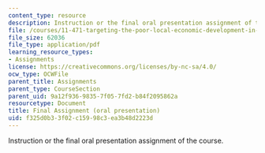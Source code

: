 ```yaml
---
content_type: resource
description: Instruction or the final oral presentation assignment of the course.
file: /courses/11-471-targeting-the-poor-local-economic-development-in-developing-countries-spring-2010/f325d0b33f02c15998c3ea3b48d2223d_MIT11_471S10_Presentation.pdf
file_size: 62036
file_type: application/pdf
learning_resource_types:
- Assignments
license: https://creativecommons.org/licenses/by-nc-sa/4.0/
ocw_type: OCWFile
parent_title: Assignments
parent_type: CourseSection
parent_uid: 9a12f936-9835-7f05-7fd2-b84f2095862a
resourcetype: Document
title: Final Assignment (oral presentation)
uid: f325d0b3-3f02-c159-98c3-ea3b48d2223d
---
```

Instruction or the final oral presentation assignment of the course.